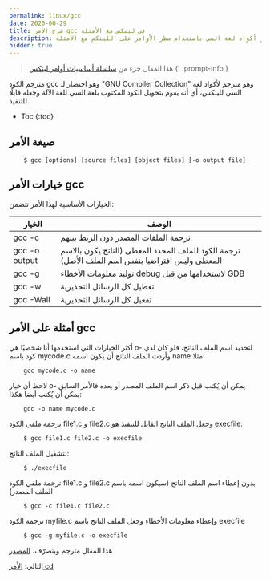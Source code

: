 ```yaml
---
permalink: linux/gcc
date: 2020-06-29
title: شرح الأمر gcc في لينكس مع الأمثلة
description: شرح كيفية تفسير أكواد لغة السي باستخدام سطر الأوامر على اللينكس مع الأمثلة
hidden: true
---
```




> هذا المقال جزء من [سلسلة أساسيات أوامر لينكس](/linux/intro)
{: .prompt-info }

مترجم الكود gcc وهو اختصار لـ "GNU Compiler Collection" وهو مترجم ﻷكواد لغة السي للينكس، أي أنه يقوم بتحويل الكود المكتوب بلغة السي للغة الآلة وجعله قابلًا للتنفيذ.

* Toc
{:toc}

## صيغة الأمر

        $ gcc [options] [source files] [object files] [-o output file]

## خيارات الأمر gcc

الخيارات الأساسية لهذا الأمر تتضمن:

| الخيار | الوصف
| --- | ---
| gcc -c| ترجمة الملفات المصدر دون الربط بينهم
| gcc -o output| ترجمة الكود للملف المحدد المعطى (الناتج يكون بالاسم المعطى وليس افتراضيا بنفس اسم الملف الأصل)
| gcc -g| توليد معلومات الأخطاء debug لاستخدامها من قبل GDB
| gcc -w| تعطيل كل الرسائل التحذيرية
| gcc -Wall| تفعيل كل الرسائل التحذيرية


## أمثلة على الأمر gcc

أكثر الخيارات التي استخدمها أنا شخصيًا هي o- لتحديد اسم الملف الناتج، فلو كان لدي كود باسم mycode.c وأردت الملف الناتج أن يكون اسمه name مثلا:

        gcc mycode.c -o name

لاحظ أن خيار o- يمكن أن يُكتب قبل ذكر اسم الملف المصدر أو بعده فالأمر السابق يمكن أن يُكتب أيضا هكذا:

        gcc -o name mycode.c


ترجمة ملفي الكود file1.c و file2.c وجعل الملف الناتج القابل للتنفيذ هو execfile:

        $ gcc file1.c file2.c -o execfile

لتشغيل الملف الناتج:

        $ ./execfile

ترجمة ملفي الكود file1.c و file2.c بدون إعطاء اسم الملف الناتج (سيكون اسمه باسم الملف المصدر)

        $ gcc -c file1.c file2.c

ترجمة الكود myfile.c وإعطاء معلومات الأخطاء وجعل الملف الناتج باسم execfile

        $ gcc -g myfile.c -o execfile




هذا المقال مترجم وبتصرّف، [المصدر](https://www.rapidtables.com/code/linux/gcc.html)

التالي: [الأمر cd](/linux/cd)


